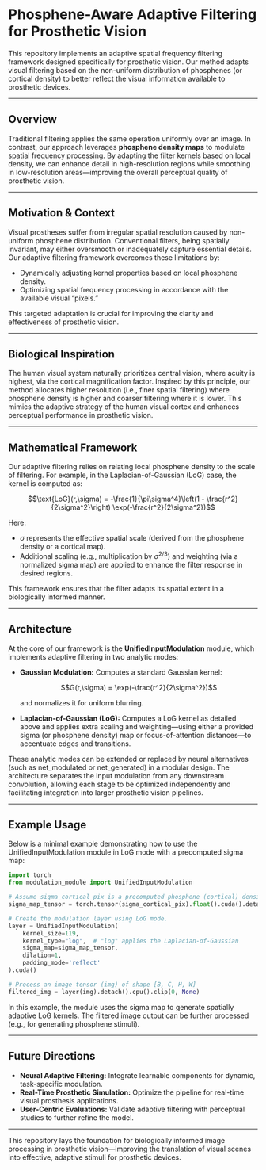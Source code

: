 # Phosphene-Aware Adaptive Filtering for Prosthetic Vision

This repository implements an adaptive spatial frequency filtering framework designed specifically for prosthetic vision. Our method adapts visual filtering based on the non-uniform distribution of phosphenes (or cortical density) to better reflect the visual information available to prosthetic devices.

---

## Overview

Traditional filtering applies the same operation uniformly over an image. In contrast, our approach leverages **phosphene density maps** to modulate spatial frequency processing. By adapting the filter kernels based on local density, we can enhance detail in high-resolution regions while smoothing in low-resolution areas—improving the overall perceptual quality of prosthetic vision.

---

## Motivation & Context

Visual prostheses suffer from irregular spatial resolution caused by non-uniform phosphene distribution. Conventional filters, being spatially invariant, may either oversmooth or inadequately capture essential details. Our adaptive filtering framework overcomes these limitations by:
- Dynamically adjusting kernel properties based on local phosphene density.
- Optimizing spatial frequency processing in accordance with the available visual “pixels.”

This targeted adaptation is crucial for improving the clarity and effectiveness of prosthetic vision.

---

## Biological Inspiration

The human visual system naturally prioritizes central vision, where acuity is highest, via the cortical magnification factor. Inspired by this principle, our method allocates higher resolution (i.e., finer spatial filtering) where phosphene density is higher and coarser filtering where it is lower. This mimics the adaptive strategy of the human visual cortex and enhances perceptual performance in prosthetic vision.

---

## Mathematical Framework

Our adaptive filtering relies on relating local phosphene density to the scale of filtering. For example, in the Laplacian-of-Gaussian (LoG) case, the kernel is computed as:


$$\text{LoG}(r,\sigma) = -\frac{1}{\pi\sigma^4}\left(1 - \frac{r^2}{2\sigma^2}\right) \exp(-\frac{r^2}{2\sigma^2})$$

Here:
- $\sigma$ represents the effective spatial scale (derived from the phosphene density or a cortical map).
- Additional scaling (e.g., multiplication by $\sigma^{2/3}$) and weighting (via a normalized sigma map) are applied to enhance the filter response in desired regions.

This framework ensures that the filter adapts its spatial extent in a biologically informed manner.

---

## Architecture

At the core of our framework is the **UnifiedInputModulation** module, which implements adaptive filtering in two analytic modes:
- **Gaussian Modulation:** Computes a standard Gaussian kernel:
  
  $$G(r,\sigma) = \exp(-\frac{r^2}{2\sigma^2})$$
  
  and normalizes it for uniform blurring.
  
- **Laplacian-of-Gaussian (LoG):** Computes a LoG kernel as detailed above and applies extra scaling and weighting—using either a provided sigma (or phosphene density) map or focus-of-attention distances—to accentuate edges and transitions.

These analytic modes can be extended or replaced by neural alternatives (such as net_modulated or net_generated) in a modular design. The architecture separates the input modulation from any downstream convolution, allowing each stage to be optimized independently and facilitating integration into larger prosthetic vision pipelines.

---

## Example Usage

Below is a minimal example demonstrating how to use the UnifiedInputModulation module in LoG mode with a precomputed sigma map:

```python
import torch
from modulation_module import UnifiedInputModulation

# Assume sigma_cortical_pix is a precomputed phosphene (cortical) density map in pixel units.
sigma_map_tensor = torch.tensor(sigma_cortical_pix).float().cuda().detach()

# Create the modulation layer using LoG mode.
layer = UnifiedInputModulation(
    kernel_size=119,
    kernel_type="log",  # "log" applies the Laplacian-of-Gaussian
    sigma_map=sigma_map_tensor,
    dilation=1,
    padding_mode='reflect'
).cuda()

# Process an image tensor (img) of shape [B, C, H, W]
filtered_img = layer(img).detach().cpu().clip(0, None)
```

In this example, the module uses the sigma map to generate spatially adaptive LoG kernels. The filtered image output can be further processed (e.g., for generating phosphene stimuli).

---

## Future Directions

- **Neural Adaptive Filtering:** Integrate learnable components for dynamic, task-specific modulation.
- **Real-Time Prosthetic Simulation:** Optimize the pipeline for real-time visual prosthesis applications.
- **User-Centric Evaluations:** Validate adaptive filtering with perceptual studies to further refine the model.

---

This repository lays the foundation for biologically informed image processing in prosthetic vision—improving the translation of visual scenes into effective, adaptive stimuli for prosthetic devices.
